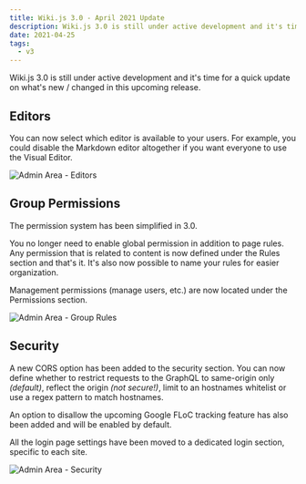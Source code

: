 ```yaml
---
title: Wiki.js 3.0 - April 2021 Update
description: Wiki.js 3.0 is still under active development and it's time for a quick update on what's new / changed in this upcoming release.
date: 2021-04-25
tags:
  - v3
---
```


Wiki.js 3.0 is still under active development and it's time for a quick update on what's new / changed in this upcoming release.

## Editors

You can now select which editor is available to your users. For example, you could disable the Markdown editor altogether if you want everyone to use the Visual Editor.

![Admin Area - Editors](/img/blog-2021-wikijs-v3-admin-editors.png)

## Group Permissions

The permission system has been simplified in 3.0.

You no longer need to enable global permission in addition to page rules. Any permission that is related to content is now defined under the Rules section and that's it. It's also now possible to name your rules for easier organization. 

Management permissions (manage users, etc.) are now located under the Permissions section.

![Admin Area - Group Rules](/img/blog-2021-wikijs-v3-admin-grouprules.png)

## Security

A new CORS option has been added to the security section. You can now define whether to restrict requests to the GraphQL to same-origin only *(default)*, reflect the origin *(not secure!)*, limit to an hostnames whitelist or use a regex pattern to match hostnames.

An option to disallow the upcoming Google FLoC tracking feature has also been added and will be enabled by default.

All the login page settings have been moved to a dedicated login section, specific to each site.

![Admin Area - Security](/img/blog-2021-wikijs-v3-admin-security.png)